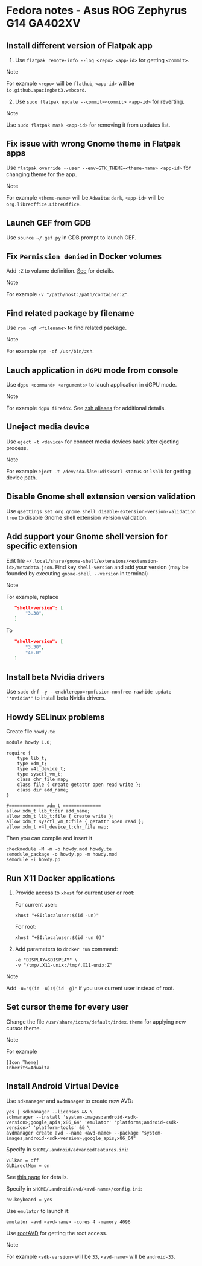 # Fedora notes - Asus ROG Zephyrus G14 GA402XV

## Install different version of Flatpak app

1. Use `flatpak remote-info --log <repo> <app-id>` for getting `<commit>`.

> [!NOTE]
> For example `<repo>` will be `flathub`, `<app-id>` will be `io.github.spacingbat3.webcord`.

2. Use `sudo flatpak update --commit=<commit> <app-id>` for reverting.

> [!NOTE]
> Use `sudo flatpak mask <app-id>` for removing it from updates list.

## Fix issue with wrong Gnome theme in Flatpak apps

Use `flatpak override --user --env=GTK_THEME=<theme-name> <app-id>` for changing theme for the app.

> [!NOTE]
> For example `<theme-name>` will be `Adwaita:dark`, `<app-id>` will be `org.libreoffice.LibreOffice`.

## Launch GEF from GDB

Use `source ~/.gef.py` in GDB prompt to launch GEF.

## Fix `Permission denied` in Docker volumes

Add `:Z` to volume definition. [See](https://stackoverflow.com/a/31334443) for details.

> [!NOTE]
> For example `-v "/path/host:/path/container:Z"`.

## Find related package by filename

Use `rpm -qf <filename>` to find related package.

> [!NOTE]
> For example `rpm -qf /usr/bin/zsh`.

## Lauch application in `dGPU` mode from console

Use `dgpu <command> <arguments>` to lauch application in dGPU mode.

> [!NOTE]
> For example `dgpu firefox`.
> See [zsh aliases](./configs/zsh/.zsh_aliases) for additional details.

## Uneject media device

Use `eject -t <device>` for connect media devices back after ejecting process.

> [!NOTE]
> For example `eject -t /dev/sda`.
> Use `udisksctl status` or `lsblk` for getting device path.

## Disable Gnome shell extension version validation

Use `gsettings set org.gnome.shell disable-extension-version-validation true` to disable Gnome shell extension version validation.

## Add support your Gnome shell version for specific extension

Edit file `~/.local/share/gnome-shell/extensions/<extension-id>/metadata.json`. Find key `shell-version` and add your version (may be founded by executing `gnome-shell --version` in terminal)

> [!NOTE]
> For example, replace
>
> ```json
>    "shell-version": [
>        "3.38",
>    ]
> ```
>
> To
>
> ```json
>    "shell-version": [
>        "3.38",
>        "40.0"
>    ]
> ```

## Install beta Nvidia drivers

Use `sudo dnf -y --enablerepo=rpmfusion-nonfree-rawhide update "*nvidia*"` to install beta Nvidia drivers.

## Howdy SELinux problems

Create file `howdy.te`

```text
module howdy 1.0;

require {
    type lib_t;
    type xdm_t;
    type v4l_device_t;
    type sysctl_vm_t;
    class chr_file map;
    class file { create getattr open read write };
    class dir add_name;
}

#============= xdm_t ==============
allow xdm_t lib_t:dir add_name;
allow xdm_t lib_t:file { create write };
allow xdm_t sysctl_vm_t:file { getattr open read };
allow xdm_t v4l_device_t:chr_file map;
```

Then you can compile and insert it

```shell
checkmodule -M -m -o howdy.mod howdy.te
semodule_package -o howdy.pp -m howdy.mod
semodule -i howdy.pp
```

## Run X11 Docker applications

1. Provide access to `xhost` for current user or root:

    For current user:

    ```shell
    xhost "+SI:localuser:$(id -un)"
    ```

    For root:

    ```shell
    xhost "+SI:localuser:$(id -un 0)"
    ```

2. Add parameters to `docker run` command:

    ```shell
    -e "DISPLAY=$DISPLAY" \
    -v "/tmp/.X11-unix:/tmp/.X11-unix:Z"
    ```

> [!NOTE]
> Add `-u="$(id -u):$(id -g)"` if you use current user instead of root.

## Set cursor theme for every user

Change the file `/usr/share/icons/default/index.theme` for applying new cursor theme.

> [!NOTE]
> For example
>
> ```text
> [Icon Theme]
> Inherits=Adwaita
> ```

## Install Android Virtual Device

Use `sdkmanager` and `avdmanager` to create new AVD:

```shell
yes | sdkmanager --licenses && \
sdkmanager --install 'system-images;android-<sdk-version>;google_apis;x86_64' 'emulator' 'platforms;android-<sdk-version>' 'platform-tools' && \
avdmanager create avd --name <avd-name> --package "system-images;android-<sdk-version>;google_apis;x86_64"
```

Specify in `$HOME/.android/advancedFeatures.ini`:

```text
Vulkan = off
GLDirectMem = on
```

See [this page](https://stackoverflow.com/a/68344341) for details.

Specify in `$HOME/.android/avd/<avd-name>/config.ini`:

```text
hw.keyboard = yes
```

Use `emulator` to launch it:

```shell
emulator -avd <avd-name> -cores 4 -memory 4096
```

Use [rootAVD](https://gitlab.com/newbit/rootAVD) for getting the root access.

> [!NOTE]
> For example `<sdk-version>` will be `33`, `<avd-name>` will be `android-33`.
